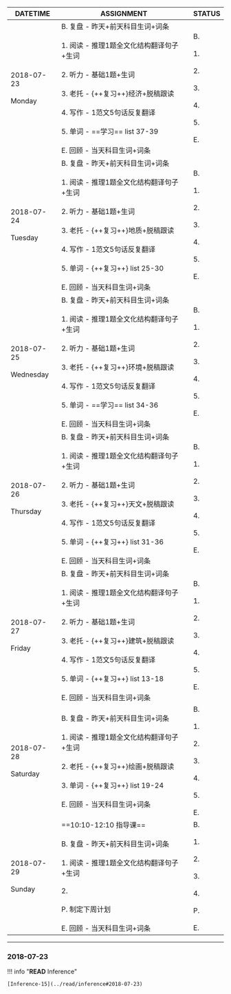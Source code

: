 DATETIME |  ASSIGNMENT | STATUS
------------ | ------------- | -------------
2018-07-23 <br><br> Monday | B.  复盘 - 昨天+前天科目生词+词条<br><br>1. 阅读 - 推理1题全文化结构翻译句子+生词<br><br> 2. 听力 - 基础1题+生词<br><br>3. 老托 - {++复习++}经济+脱稿跟读<br><br>4. 写作 - 1范文5句话反复翻译<br><br>5. 单词 - ==学习== list 37-39 <br><br>E. 回顾 - 当天科目生词+词条 |  B. <br><br>1. <br><br>2. <br><br>3. <br><br>4. <br><br>5. <br><br>E.
2018-07-24 <br><br> Tuesday | B. 复盘 - 昨天+前天科目生词+词条<br><br> 1. 阅读 - 推理1题全文化结构翻译句子+生词<br><br>2. 听力 - 基础1题+生词<br><br>3. 老托 - {++复习++}地质+脱稿跟读<br><br>4. 写作 - 1范文5句话反复翻译<br><br>5. 单词 - {++复习++} list 25-30 <br><br>E. 回顾 - 当天科目生词+词条 |   B. <br><br>1. <br><br>2. <br><br>3. <br><br>4. <br><br>5. <br><br>E.
2018-07-25 <br><br> Wednesday  | B. 复盘 - 昨天+前天科目生词+词条<br><br>1. 阅读 - 推理1题全文化结构翻译句子+生词<br><br> 2. 听力 - 基础1题+生词<br><br>3. 老托 - {++复习++}环境+脱稿跟读<br><br>4. 写作 - 1范文5句话反复翻译<br><br>5. 单词 - ==学习== list 34-36 <br><br>E. 回顾 - 当天科目生词+词条 |   B. <br><br>1. <br><br>2. <br><br>3. <br><br>4. <br><br>5. <br><br>E.
2018-07-26 <br><br> Thursday  | B. 复盘 - 昨天+前天科目生词+词条<br><br>1. 阅读 - 推理1题全文化结构翻译句子+生词<br><br> 2. 听力 - 基础1题+生词<br><br>3. 老托 - {++复习++}天文+脱稿跟读<br><br>4. 写作 - 1范文5句话反复翻译<br><br>5. 单词 - {++复习++} list 31-36 <br><br>E. 回顾 - 当天科目生词+词条 |  B. <br><br>1. <br><br>2. <br><br>3. <br><br>4. <br><br>5. <br><br>E.
2018-07-27 <br><br> Friday  | B. 复盘 - 昨天+前天科目生词+词条 <br><br>1. 阅读 - 推理1题全文化结构翻译句子+生词<br><br>2. 听力 - 基础1题+生词<br><br>3. 老托 - {++复习++}建筑+脱稿跟读<br><br>4. 写作 - 1范文5句话反复翻译<br><br>5. 单词 - {++复习++} list 13-18 <br><br>E. 回顾 - 当天科目生词+词条 |  B. <br><br>1. <br><br>2. <br><br>3. <br><br>4. <br><br>5. <br><br>E.
2018-07-28 <br><br> Saturday  | B. 复盘 - 昨天+前天科目生词+词条<br><br>1. 阅读 - 推理1题全文化结构翻译句子+生词<br><br>2. 老托 - {++复习++}绘画+脱稿跟读<br><br>3. 单词 - {++复习++} list 19-24<br><br>E. 回顾 - 当天科目生词+词条 |  B. <br><br>1. <br><br>2. <br><br>3. <br><br>4. <br><br>5. <br><br>E.
2018-07-29 <br><br> Sunday  | ==10:10-12:10 指导课==<br><br>B. 复盘 - 昨天+前天科目生词+词条<br><br>1. 阅读 - 推理1题全文化结构翻译句子+生词<br><br>2. <br><br>P. 制定下周计划<br><br>E. 回顾 - 当天科目生词+词条 |  B. <br><br>1. <br><br>2. <br><br>3. <br><br>4. <br><br>P. <br><br>E.



----

### 2018-07-23

!!! info "**READ** Inference"
    
    [Inference-15](../read/inference#2018-07-23)
     
